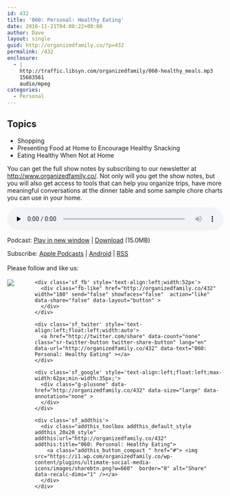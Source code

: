 ```yaml
---
id: 432
title: '060: Personal: Healthy Eating'
date: 2016-11-21T04:00:22+00:00
author: Dave
layout: single
guid: http://organizedfamily.co/?p=432
permalink: /432
enclosure:
  - |
    http://traffic.libsyn.com/organizedfamily/060-healthy_meals.mp3
    15683561
    audio/mpeg
categories:
  - Personal
---
```

## Topics

  * Shopping
  * Presenting Food at Home to Encourage Healthy Snacking
  * Eating Healthy When Not at Home

You can get the full show notes by subscribing to our newsletter at <http://www.organizedfamily.co/>. Not only will you get the show notes, but you will also get access to tools that can help you organize trips, have more meaningful conversations at the dinner table and some sample chore charts you can use in your home.

<div class="powerpress_player" id="powerpress_player_5381">
  <audio class="wp-audio-shortcode" id="audio-432-61" preload="none" style="width: 100%;" controls="controls"><source type="audio/mpeg" src="http://traffic.libsyn.com/organizedfamily/060-healthy_meals.mp3?_=61" /><a href="http://traffic.libsyn.com/organizedfamily/060-healthy_meals.mp3">http://traffic.libsyn.com/organizedfamily/060-healthy_meals.mp3</a></audio>
</div>

<p class="powerpress_links powerpress_links_mp3">
  Podcast: <a href="http://traffic.libsyn.com/organizedfamily/060-healthy_meals.mp3" class="powerpress_link_pinw" target="_blank" title="Play in new window" onclick="return powerpress_pinw('http://organizedfamily.co/?powerpress_pinw=432-podcast');" rel="nofollow">Play in new window</a> | <a href="http://traffic.libsyn.com/organizedfamily/060-healthy_meals.mp3" class="powerpress_link_d" title="Download" rel="nofollow" download="060-healthy_meals.mp3">Download</a> (15.0MB)
</p>

<p class="powerpress_links powerpress_subscribe_links">
  Subscribe: <a href="https://itunes.apple.com/us/podcast/organized-family/id1047979605?mt=2&ls=1#episodeGuid=http%3A%2F%2Forganizedfamily.co%2F%3Fp%3D432" class="powerpress_link_subscribe powerpress_link_subscribe_itunes" title="Subscribe on Apple Podcasts" rel="nofollow">Apple Podcasts</a> | <a href="http://subscribeonandroid.com/organizedfamily.co/feed/podcast" class="powerpress_link_subscribe powerpress_link_subscribe_android" title="Subscribe on Android" rel="nofollow">Android</a> | <a href="http://organizedfamily.co/feed/podcast" class="powerpress_link_subscribe powerpress_link_subscribe_rss" title="Subscribe via RSS" rel="nofollow">RSS</a>
</p>

<div class='sfsi_Sicons' style='width: 100%; display: inline-block; vertical-align: middle; text-align:left'>
  <div style='margin:0px 8px 0px 0px; line-height: 24px'>
    <span>Please follow and like us:</span>
  </div>
  
  <div class='sfsi_socialwpr'>
    <div class='sf_subscrbe' style='text-align:left;float:left;width:64px'>
      <a href="http://www.specificfeeds.com/widget/emailsubscribe/MTc5ODgx/OA==/" target="_blank"><img src="https://i2.wp.com/organizedfamily.co/wp-content/plugins/ultimate-social-media-icons/images/follow_subscribe.png?w=660" data-recalc-dims="1" /></a>
    </div>
    
    <div class='sf_fb' style='text-align:left;width:52px'>
      <div class="fb-like" href="http://organizedfamily.co/432" width="180" send="false" showfaces="false"  action="like" data-share="false" data-layout="button" >
      </div>
    </div>
    
    <div class='sf_twiter' style='text-align:left;float:left;width:auto'>
      <a href="http://twitter.com/share" data-count="none" class="sr-twitter-button twitter-share-button" lang="en" data-url="http://organizedfamily.co/432" data-text="060: Personal: Healthy Eating" ></a>
    </div>
    
    <div class='sf_google' style='text-align:left;float:left;max-width:62px;min-width:35px;'>
      <div class="g-plusone" data-href="http://organizedfamily.co/432" data-size="large" data-annotation="none" >
      </div>
    </div>
    
    <div class='sf_addthis'>
      <div class="addthis_toolbox addthis_default_style addthis_20x20_style" addthis:url="http://organizedfamily.co/432" addthis:title="060: Personal: Healthy Eating">
        <a class="addthis_button_compact " href="#"> <img src="https://i1.wp.com/organizedfamily.co/wp-content/plugins/ultimate-social-media-icons/images/sharebtn.png?w=660"  border="0" alt="Share" data-recalc-dims="1" /></a>
      </div>
    </div>
  </div>
</div>